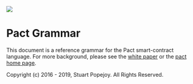![](img/kadena-logo-210px.png)

Pact Grammar
============


This document is a reference grammar for the Pact smart-contract language. For more
background, please see the [white paper](http://kadena.io/docs/Kadena-PactWhitepaper.pdf)
or the [pact home page](http://kadena.io/#pactModal).

Copyright (c) 2016 - 2019, Stuart Popejoy. All Rights Reserved.
